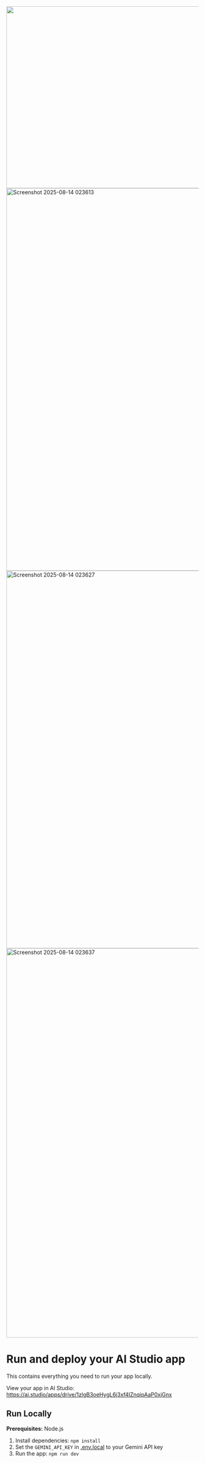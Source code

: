 <div align="center">
<img width="1200" height="475" alt="GHBanner" src="https://github.com/user-attachments/assets/0aa67016-6eaf-458a-adb2-6e31a0763ed6" />
</div>

<img width="1919" height="999" alt="Screenshot 2025-08-14 023613" src="https://github.com/user-attachments/assets/ec718820-41f3-4cc9-9cc2-62fe0daa8416" />
<img width="1917" height="986" alt="Screenshot 2025-08-14 023627" src="https://github.com/user-attachments/assets/6827b625-f546-4749-b486-48abc1179283" />

<img width="1914" height="1017" alt="Screenshot 2025-08-14 023637" src="https://github.com/user-attachments/assets/8251bf04-a844-4e2b-8bdb-bbc973d26123" />

# Run and deploy your AI Studio app

This contains everything you need to run your app locally.

View your app in AI Studio: https://ai.studio/apps/drive/1zlgB3oeHygL6j3xf4IZnqipAaP0xjGnx

## Run Locally

**Prerequisites:**  Node.js


1. Install dependencies:
   `npm install`
2. Set the `GEMINI_API_KEY` in [.env.local](.env.local) to your Gemini API key
3. Run the app:
   `npm run dev`
